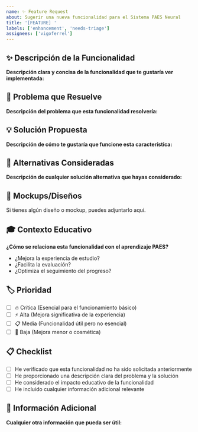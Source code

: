 ```yaml
---
name: ✨ Feature Request
about: Sugerir una nueva funcionalidad para el Sistema PAES Neural
title: '[FEATURE] '
labels: ['enhancement', 'needs-triage']
assignees: ['vigoferrel']
---
```


## ✨ Descripción de la Funcionalidad

**Descripción clara y concisa de la funcionalidad que te gustaría ver implementada:**

## 🎯 Problema que Resuelve

**Descripción del problema que esta funcionalidad resolvería:**

## 💡 Solución Propuesta

**Descripción de cómo te gustaría que funcione esta característica:**

## 🔄 Alternativas Consideradas

**Descripción de cualquier solución alternativa que hayas considerado:**

## 📸 Mockups/Diseños

Si tienes algún diseño o mockup, puedes adjuntarlo aquí.

## 🎓 Contexto Educativo

**¿Cómo se relaciona esta funcionalidad con el aprendizaje PAES?**
- ¿Mejora la experiencia de estudio?
- ¿Facilita la evaluación?
- ¿Optimiza el seguimiento del progreso?

## 🏷️ Prioridad

- [ ] 🔥 Crítica (Esencial para el funcionamiento básico)
- [ ] ⚡ Alta (Mejora significativa de la experiencia)
- [ ] 📋 Media (Funcionalidad útil pero no esencial)
- [ ] 📝 Baja (Mejora menor o cosmética)

## 📋 Checklist

- [ ] He verificado que esta funcionalidad no ha sido solicitada anteriormente
- [ ] He proporcionado una descripción clara del problema y la solución
- [ ] He considerado el impacto educativo de la funcionalidad
- [ ] He incluido cualquier información adicional relevante

## 🔗 Información Adicional

**Cualquier otra información que pueda ser útil:**

